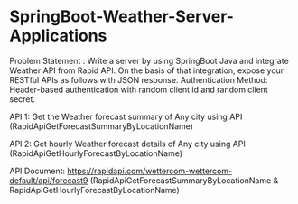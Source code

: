 # SpringBoot-Weather-Server-Applications

Problem Statement : Write a server by using SpringBoot Java and integrate Weather API from Rapid API. On the basis of that integration, expose your RESTful APIs as follows with JSON response.
Authentication Method: Header-based authentication with random client id and random client secret.

API 1: Get the Weather forecast summary of Any city using API (RapidApiGetForecastSummaryByLocationName)

API 2: Get hourly Weather forecast details of Any city using API (RapidApiGetHourlyForecastByLocationName)

API Document: https://rapidapi.com/wettercom-wettercom-default/api/forecast9 (RapidApiGetForecastSummaryByLocationName & RapidApiGetHourlyForecastByLocationName)
